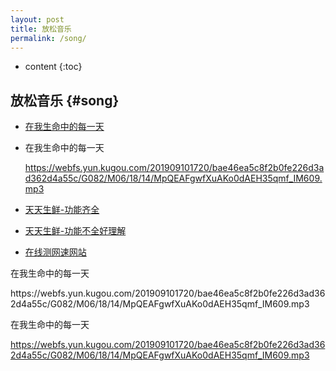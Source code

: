 ```yaml
---
layout: post
title: 放松音乐
permalink: /song/
---
```


* content
{:toc}


放松音乐								{#song}
-----------------------------------------------------------------
+ [在我生命中的每一天](https://webfs.yun.kugou.com/201909101720/bae46ea5c8f2b0fe226d3ad362d4a55c/G082/M06/18/14/MpQEAFgwfXuAKo0dAEH35qmf_IM609.mp3)

+ 在我生命中的每一天<p>https://webfs.yun.kugou.com/201909101720/bae46ea5c8f2b0fe226d3ad362d4a55c/G082/M06/18/14/MpQEAFgwfXuAKo0dAEH35qmf_IM609.mp3</p>

+ [天天生鲜-功能齐全](https://github.com/sweetdoctor/dailyfresh)

+ [天天生鲜-功能不全好理解](https://github.com/shihao1010/tiantianshengxian)

+ [在线测网速网站](http://www.speedtest.cn/)


在我生命中的每一天
<p>https://webfs.yun.kugou.com/201909101720/bae46ea5c8f2b0fe226d3ad362d4a55c/G082/M06/18/14/MpQEAFgwfXuAKo0dAEH35qmf_IM609.mp3</p>

在我生命中的每一天<p>https://webfs.yun.kugou.com/201909101720/bae46ea5c8f2b0fe226d3ad362d4a55c/G082/M06/18/14/MpQEAFgwfXuAKo0dAEH35qmf_IM609.mp3</p>